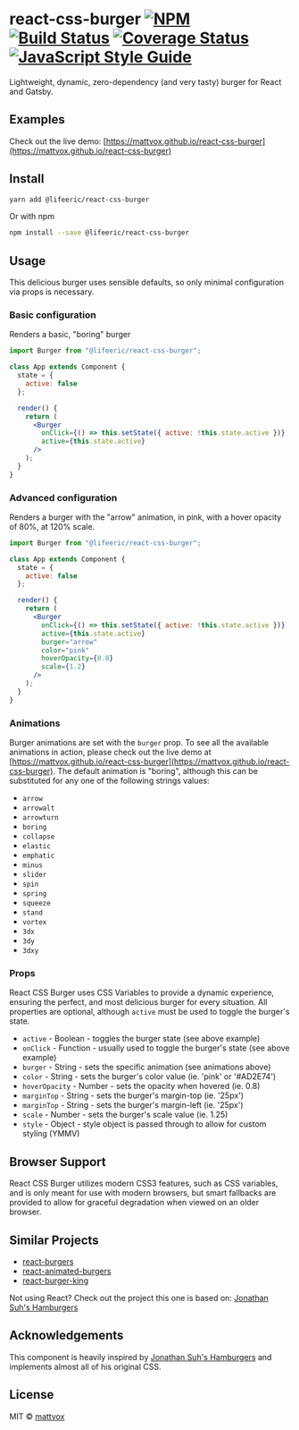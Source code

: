 # react-css-burger [![NPM](https://img.shields.io/npm/v/react-css-burger.svg)](https://www.npmjs.com/package/react-css-burger) [![Build Status](https://travis-ci.org/mattvox/react-css-burger.svg?branch=master)](https://travis-ci.org/mattvox/react-css-burger) [![Coverage Status](https://coveralls.io/repos/github/mattvox/react-css-burger/badge.svg?branch=master)](https://coveralls.io/github/mattvox/react-css-burger?branch=master) [![JavaScript Style Guide](https://img.shields.io/badge/code_style-standard-brightgreen.svg)](https://standardjs.com)

Lightweight, dynamic, zero-dependency (and very tasty) burger for React and Gatsby.

## Examples

Check out the live demo: [https://mattvox.github.io/react-css-burger](https://mattvox.github.io/react-css-burger)

## Install

```bash
yarn add @lifeeric/react-css-burger
```

Or with npm

```bash
npm install --save @lifeeric/react-css-burger
```

## Usage

This delicious burger uses sensible defaults, so only minimal configuration via props is necessary.

### Basic configuration

Renders a basic, "boring" burger

```jsx
import Burger from "@lifeeric/react-css-burger";

class App extends Component {
  state = {
    active: false
  };

  render() {
    return (
      <Burger
        onClick={() => this.setState({ active: !this.state.active })}
        active={this.state.active}
      />
    );
  }
}
```

### Advanced configuration

Renders a burger with the "arrow" animation, in pink, with a hover opacity of 80%, at 120% scale.

```jsx
import Burger from "@lifeeric/react-css-burger";

class App extends Component {
  state = {
    active: false
  };

  render() {
    return (
      <Burger
        onClick={() => this.setState({ active: !this.state.active })}
        active={this.state.active}
        burger="arrow"
        color="pink"
        hoverOpacity={0.8}
        scale={1.2}
      />
    );
  }
}
```

### Animations

Burger animations are set with the `burger` prop. To see all the available animations in action, please check out the live demo at [https://mattvox.github.io/react-css-burger](https://mattvox.github.io/react-css-burger). The default animation is "boring", although this can be substituted for any one of the following strings values:

- `arrow`
- `arrowalt`
- `arrowturn`
- `boring`
- `collapse`
- `elastic`
- `emphatic`
- `minus`
- `slider`
- `spin`
- `spring`
- `squeeze`
- `stand`
- `vortex`
- `3dx`
- `3dy`
- `3dxy`

### Props

React CSS Burger uses CSS Variables to provide a dynamic experience, ensuring the perfect, and most delicious burger for every situation. All properties are optional, although `active` must be used to toggle the burger's state.

- `active` - Boolean - toggles the burger state (see above example)
- `onClick` - Function - usually used to toggle the burger's state (see above example)
- `burger` - String - sets the specific animation (see animations above)
- `color` - String - sets the burger's color value (ie. 'pink' or '#AD2E74')
- `hoverOpacity` - Number - sets the opacity when hovered (ie. 0.8)
- `marginTop` - String - sets the burger's margin-top (ie. '25px')
- `marginTop` - String - sets the burger's margin-left (ie. '25px')
- `scale` - Number - sets the burger's scale value (ie. 1.25)
- `style` - Object - style object is passed through to allow for custom styling (YMMV)

## Browser Support

React CSS Burger utilizes modern CSS3 features, such as CSS variables, and is only meant for use with modern browsers, but smart fallbacks are provided to allow for graceful degradation when viewed on an older browser.

## Similar Projects

- [react-burgers](https://www.npmjs.com/package/react-burgers)
- [react-animated-burgers](https://www.npmjs.com/package/react-animated-burgers)
- [react-burger-king](https://www.npmjs.com/package/react-burger-king)

Not using React? Check out the project this one is based on: [Jonathan Suh's Hamburgers](https://jonsuh.com/hamburgers/)

## Acknowledgements

This component is heavily inspired by [Jonathan Suh's Hamburgers](https://jonsuh.com/hamburgers/) and implements almost all of his original CSS.

## License

MIT © [mattvox](https://ericgit.me)

